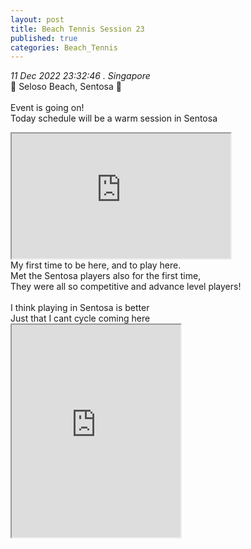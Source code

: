 ```yaml
---
layout: post
title: Beach Tennis Session 23 
published: true
categories: Beach_Tennis
---
```

_11 Dec 2022 23:32:46 . Singapore_
<br>
📍 Seloso Beach, Sentosa 📍
<br>
<br>
Event is going on!
<br>
Today schedule will be a warm session in Sentosa
<br>
<!--more-->
<iframe src="https://drive.google.com/file/d/1cJ-I8omQRf0injQ3ofm-KZ-s0eLJ-fhP/preview" width="350" height="200" allow="autoplay"></iframe>
<br>
My first time to be here, and to play here.
<br>
Met the Sentosa players also for the first time, 
<br>
They were all so competitive and advance level players!
<br>
<br>
I think playing in Sentosa is better
<br>
Just that I cant cycle coming here
<br>
<iframe src="https://drive.google.com/file/d/17M9bgMHmApOq2sPYu10bxWy17anMZtZW/preview" width="270" height="340" allow="autoplay"></iframe>
